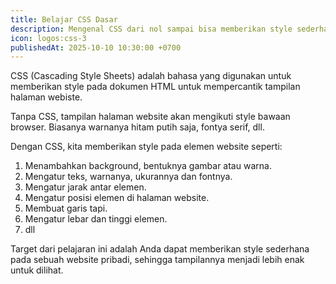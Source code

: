 ```yaml
---
title: Belajar CSS Dasar
description: Mengenal CSS dari nol sampai bisa memberikan style sederhana pada web.
icon: logos:css-3
publishedAt: 2025-10-10 10:30:00 +0700
---
```


CSS (Cascading Style Sheets) adalah bahasa yang digunakan untuk memberikan style pada dokumen HTML untuk mempercantik tampilan halaman webiste.

Tanpa CSS, tampilan halaman website akan mengikuti style bawaan browser. Biasanya warnanya hitam putih saja, fontya serif, dll.

Dengan CSS, kita memberikan style pada elemen website seperti:

1. Menambahkan background, bentuknya gambar atau warna.
2. Mengatur teks, warnanya, ukurannya dan fontnya.
3. Mengatur jarak antar elemen.
4. Mengatur posisi elemen di halaman website.
5. Membuat garis tapi.
6. Mengatur lebar dan tinggi elemen.
7. dll

Target dari pelajaran ini adalah Anda dapat memberikan style sederhana pada sebuah website pribadi, sehingga tampilannya menjadi lebih enak untuk dilihat.